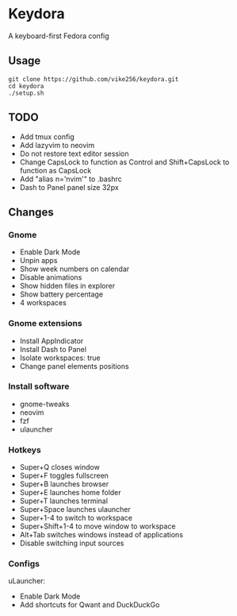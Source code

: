 # Keydora
A keyboard-first Fedora config

## Usage
`git clone https://github.com/vike256/keydora.git`  
`cd keydora`  
`./setup.sh`  

## TODO

- Add tmux config
- Add lazyvim to neovim
- Do not restore text editor session
- Change CapsLock to function as Control and Shift+CapsLock to function as CapsLock
- Add "alias n='nvim'" to .bashrc
- Dash to Panel panel size 32px

## Changes

### Gnome
- Enable Dark Mode
- Unpin apps
- Show week numbers on calendar
- Disable animations
- Show hidden files in explorer
- Show battery percentage
- 4 workspaces

### Gnome extensions
- Install AppIndicator
- Install Dash to Panel
 - Isolate workspaces: true
 - Change panel elements positions

### Install software
- gnome-tweaks
- neovim
- fzf
- ulauncher

### Hotkeys
- Super+Q closes window
- Super+F toggles fullscreen
- Super+B launches browser
- Super+E launches home folder
- Super+T launches terminal
- Super+Space launches ulauncher
- Super+1-4 to switch to workspace
- Super+Shift+1-4 to move window to workspace
- Alt+Tab switches windows instead of applications
- Disable switching input sources

### Configs
uLauncher:
- Enable Dark Mode
- Add shortcuts for Qwant and DuckDuckGo
